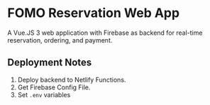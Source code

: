# FOMO Reservation Web App
A Vue.JS 3 web application with Firebase as backend for real-time reservation, ordering, and payment.

## Deployment Notes

1. Deploy backend to Netlify Functions.
2. Get Firebase Config File.
3. Set `.env` variables
